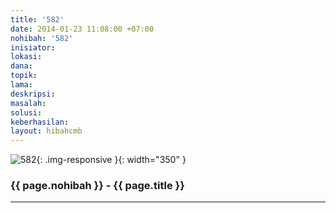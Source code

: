 ```yaml
---
title: '582'
date: 2014-01-23 11:08:00 +07:00
nohibah: '582'
inisiator:
lokasi:
dana:
topik:
lama:
deskripsi:
masalah:
solusi:
keberhasilan:
layout: hibahcmb
---
```


![582](/static/img/hibahcmb/582.png){: .img-responsive }{: width="350" }

### {{ page.nohibah }} - {{ page.title }}

---
